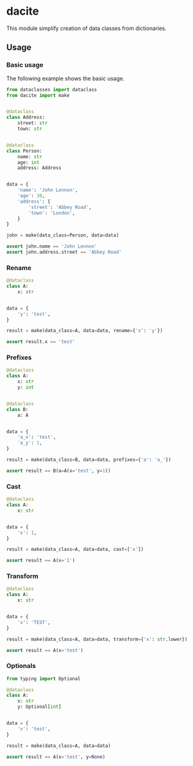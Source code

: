 # dacite

This module simplify creation of data classes from dictionaries.

## Usage

### Basic usage

The following example shows the basic usage.

```python
from dataclasses import dataclass
from dacite import make


@dataclass
class Address:
    street: str
    town: str


@dataclass
class Person:
    name: str
    age: int
    address: Address


data = {
    'name': 'John Lennon',
    'age': 30,
    'address': {
        'street': 'Abbey Road',
        'town': 'London',
    }
}

john = make(data_class=Person, data=data)

assert john.name == 'John Lennon'
assert john.address.street == 'Abbey Road'
```


### Rename

```python
@dataclass
class A:
    x: str


data = {
    'y': 'test',
}

result = make(data_class=A, data=data, rename={'x': 'y'})

assert result.x == 'test'

```

### Prefixes

```python
@dataclass
class A:
    x: str
    y: int


@dataclass
class B:
    a: A


data = {
    'a_x': 'test',
    'a_y': 1,
}

result = make(data_class=B, data=data, prefixes={'a': 'a_'})

assert result == B(a=A(x='test', y=1))

```

### Cast

```python
@dataclass
class A:
    x: str


data = {
    'x': 1,
}

result = make(data_class=A, data=data, cast=['x'])

assert result == A(x='1')
```

### Transform

```python
@dataclass
class A:
    x: str


data = {
    'x': 'TEST',
}

result = make(data_class=A, data=data, transform={'x': str.lower})

assert result == A(x='test')
```


### Optionals

```python
from typing import Optional

@dataclass
class A:
    x: str
    y: Optional[int]


data = {
    'x': 'test',
}

result = make(data_class=A, data=data)

assert result == A(x='test', y=None)
```
